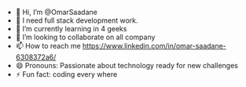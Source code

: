 - 👋 Hi, I’m @OmarSaadane
- 👀 I need full stack development work.
- 🌱 I’m currently learning in 4 geeks
- 💞️ I’m looking to collaborate on all company
- 📫 How to reach me https://www.linkedin.com/in/omar-saadane-6308372a6/
- 😄 Pronouns: Passionate about technology ready for new challenges
- ⚡ Fun fact: coding every where

<!---
OmarSaadane/OmarSaadane is a ✨ special ✨ repository because its `README.md` (this file) appears on your GitHub profile.
You can click the Preview link to take a look at your changes.
--->
